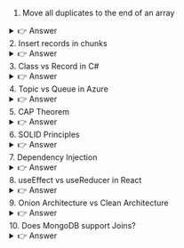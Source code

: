 1. Move all duplicates to the end of an array
<details> <summary>👉 Answer</summary>

Logic: Use a set to track seen elements, maintain order for unique elements, and push duplicates at the end.

JavaScript Example:
```js
function moveDuplicates(arr) {
  let seen = new Set();
  let uniques = [];
  let duplicates = [];

  for (let item of arr) {
    if (seen.has(item)) {
      duplicates.push(item);
    } else {
      seen.add(item);
      uniques.push(item);
    }
  }
  return [...uniques, ...duplicates];
}

console.log(moveDuplicates([1, 2, 3, 2, 4, 3, 5]));
// Output: [1, 2, 3, 4, 5, 2, 3]
```
```python
Python Example:

def move_duplicates(arr):
    seen = set()
    unique, dupes = [], []
    for num in arr:
        if num in seen:
            dupes.append(num)
        else:
            seen.add(num)
            unique.append(num)
    return unique + dupes

print(move_duplicates([1,2,3,2,4,3,5]))
# Output: [1,2,3,4,5,2,3]
```
</details>
2. Insert records in chunks
<details> <summary>👉 Answer</summary>

Problem: DB supports only limited inserts per batch.
Solution: Process in chunks.

C# Example:
```cs
public void SaveInChunks(List<int> records, int chunkSize)
{
    for (int i = 0; i < records.Count; i += chunkSize)
    {
        var batch = records.Skip(i).Take(chunkSize).ToList();
        SaveToDB(batch);
    }
}
```

JavaScript Example:
```js
function saveInChunks(records, chunkSize) {
  for (let i = 0; i < records.length; i += chunkSize) {
    const batch = records.slice(i, i + chunkSize);
    console.log("Saving batch:", batch);
  }
}

saveInChunks([1,2,3,4,5,6,7], 3);
// Saving [1,2,3] [4,5,6] [7]
```
</details>
3. Class vs Record in C#
<details> <summary>👉 Answer</summary>

Class: Reference type, mutable, equality by reference.
Record: Reference type, immutable by default, equality by value.

Example:
```cs
class PersonClass
{
    public string Name { get; set; }
}

record PersonRecord(string Name);

var c1 = new PersonClass { Name = "Sunil" };
var c2 = new PersonClass { Name = "Sunil" };
Console.WriteLine(c1.Equals(c2)); // False (different references)

var r1 = new PersonRecord("Sunil");
var r2 = new PersonRecord("Sunil");
Console.WriteLine(r1.Equals(r2)); // True (value equality)
```
</details>
4. Topic vs Queue in Azure
<details> <summary>👉 Answer</summary>

Queue: Point-to-point, one consumer processes a message.

Topic: Publish-subscribe, multiple subscribers can process copies.

Example:

Queue → Order service sends message → Only Billing service consumes.

Topic → Order service sends message → Billing + Notification + Analytics all receive.

</details>
5. CAP Theorem
<details> <summary>👉 Answer</summary>

CAP Theorem: A distributed system can provide only 2 out of 3 guarantees:

Consistency

Availability

Partition Tolerance

Example Systems:

CP: MongoDB (prioritize consistency over availability).

AP: Cassandra (available but may show stale data).

CA: Traditional relational DB (not partition tolerant).

</details>
6. SOLID Principles
<details> <summary>👉 Answer</summary>

S – Single Responsibility Principle

O – Open/Closed Principle

L – Liskov Substitution Principle

I – Interface Segregation Principle

D – Dependency Inversion Principle

Example (C#):
```cs
// Single Responsibility - Class only handles one job
public class ReportSaver {
    public void Save(string report) {
        Console.WriteLine("Report saved");
    }
}


Example (JavaScript - Dependency Inversion):

class MySQLDatabase {
  save(data) { console.log("Saving to MySQL:", data); }
}

class App {
  constructor(db) { this.db = db; }
  run() { this.db.save("data"); }
}

const app = new App(new MySQLDatabase());
app.run();
```
</details>
7. Dependency Injection
<details> <summary>👉 Answer</summary>

Definition: Providing dependencies from outside instead of creating inside.

C# Example:
```cs
public class Service
{
    private readonly IRepository _repo;
    public Service(IRepository repo) { _repo = repo; }
}
```

JavaScript Example:
```js
function UserService(repo) {
  this.repo = repo;
}

const mockRepo = { getUser: () => "Mock User" };
const service = new UserService(mockRepo);
console.log(service.repo.getUser()); // Mock User
```
</details>
8. useEffect vs useReducer in React
<details> <summary>👉 Answer</summary>

useEffect: For side effects like API calls, timers, subscriptions.

useReducer: For complex state management.

useEffect Example:
```js
import { useEffect, useState } from "react";

function FetchUsers() {
  const [users, setUsers] = useState([]);

  useEffect(() => {
    fetch("/api/users")
      .then(res => res.json())
      .then(data => setUsers(data));
  }, []);

  return <div>{users.length} Users</div>;
}


useReducer Example:

import { useReducer } from "react";

function counterReducer(state, action) {
  switch (action.type) {
    case "inc": return { count: state.count + 1 };
    case "dec": return { count: state.count - 1 };
    default: return state;
  }
}

function Counter() {
  const [state, dispatch] = useReducer(counterReducer, { count: 0 });

  return (
    <div>
      <button onClick={() => dispatch({ type: "inc" })}>+</button>
      <button onClick={() => dispatch({ type: "dec" })}>-</button>
      Count: {state.count}
    </div>
  );
}
```
</details>
9. Onion Architecture vs Clean Architecture
<details> <summary>👉 Answer</summary>

Onion Architecture: Layers are concentric circles. Domain is core, infrastructure is outer.

Clean Architecture: Similar but more generic, with use-cases around domain, then adapters, frameworks.

Diagram Idea:

Onion:         Clean:
Domain         Entities
App Services   Use Cases
Infra          Interface Adapters
UI             Frameworks


Example:

Onion: Repositories, Services, Controllers.

Clean: Entities, Use Cases, Presenters, Gateways.

</details>
10. Does MongoDB support Joins?
<details> <summary>👉 Answer</summary>

MongoDB doesn’t support joins like SQL, but you can use $lookup for similar functionality.

Example:
```db
db.orders.aggregate([
  {
    $lookup: {
      from: "customers",
      localField: "customerId",
      foreignField: "_id",
      as: "customerDetails"
    }
  }
])

MongoDB $lookup Detailed Explanation

The query:

db.orders.aggregate([
  {
    $lookup: {
      from: "customers",        // Collection to join with (customers)
      localField: "customerId", // Field in "orders"
      foreignField: "_id",      // Field in "customers"
      as: "customerDetails"     // Output array field
    }
  }
])

1. Collections Setup (Example Data)

orders collection

[
  { _id: 1, item: "Laptop", customerId: 101 },
  { _id: 2, item: "Phone", customerId: 102 },
  { _id: 3, item: "Tablet", customerId: 101 }
]


customers collection

[
  { _id: 101, name: "Alice", city: "New York" },
  { _id: 102, name: "Bob", city: "London" },
  { _id: 103, name: "Charlie", city: "Paris" }
]

2. What $lookup Does

It performs a left outer join between the orders collection and the customers collection.

It takes customerId from orders.

Looks for matching _id in customers.

Puts the matched docs inside a new array field customerDetails.

3. Output of the Query
[
  {
    _id: 1,
    item: "Laptop",
    customerId: 101,
    customerDetails: [
      { _id: 101, name: "Alice", city: "New York" }
    ]
  },
  {
    _id: 2,
    item: "Phone",
    customerId: 102,
    customerDetails: [
      { _id: 102, name: "Bob", city: "London" }
    ]
  },
  {
    _id: 3,
    item: "Tablet",
    customerId: 101,
    customerDetails: [
      { _id: 101, name: "Alice", city: "New York" }
    ]
  }
]

4. Important Points

$lookup always creates an array (customerDetails), even if one match is found.

If no match is found → customerDetails: [].

It’s similar to LEFT OUTER JOIN in SQL.

5. Flattening the Array ($unwind)

If you want only one customer object instead of an array:

db.orders.aggregate([
  {
    $lookup: {
      from: "customers",
      localField: "customerId",
      foreignField: "_id",
      as: "customerDetails"
    }
  },
  { $unwind: "$customerDetails" }
])


👉 Output:

[
  { _id: 1, item: "Laptop", customerId: 101, customerDetails: { _id: 101, name: "Alice", city: "New York" } },
  { _id: 2, item: "Phone", customerId: 102, customerDetails: { _id: 102, name: "Bob", city: "London" } },
  { _id: 3, item: "Tablet", customerId: 101, customerDetails: { _id: 101, name: "Alice", city: "New York" } }
]

6. $lookup with Pipeline (More Powerful)

MongoDB 3.6+ allows using a pipeline for advanced joins.

Example: Match only customers from "New York":

db.orders.aggregate([
  {
    $lookup: {
      from: "customers",
      let: { orderCustId: "$customerId" },  // pass variable
      pipeline: [
        { $match: { $expr: { $eq: ["$_id", "$$orderCustId"] } } },
        { $match: { city: "New York" } }
      ],
      as: "customerDetails"
    }
  }
])


👉 Only orders from Alice (New York) will get joined.

7. $lookup vs SQL Join

Equivalent SQL:

SELECT o._id, o.item, c.name, c.city
FROM orders o
LEFT JOIN customers c
ON o.customerId = c._id;


✅ In short:

$lookup = MongoDB’s way of doing joins.

Output always has an array field.

Combine with $unwind and $project for clean results.

$lookup with pipeline = super powerful for filtering/joining multiple conditions.
```

This will join orders with customers.

</details>
